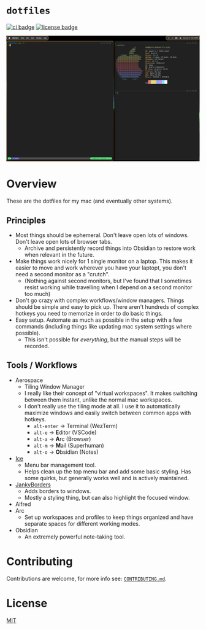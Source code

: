 # `dotfiles`

[![ci badge](https://github.com/kyldvs/dotfiles/actions/workflows/ci.yml/badge.svg)](https://github.com/kyldvs/dotfiles/actions)
[![license badge](https://img.shields.io/badge/license-MIT-blue)](./LICENSE)

<p align="center">
  <img src="docs/images/2024-06-09-screenshot.png" />
</p>

# Overview

These are the dotfiles for my mac (and eventually other systems).

## Principles

- Most things should be ephemeral. Don't leave open lots of windows. Don't leave open lots of browser tabs.
  - Archive and persistently record things into Obsidian to restore work when relevant in the future.
- Make things work nicely for 1 single monitor on a laptop. This makes it easier to move and work wherever you have your laptopt, you don't need a second monitor as a "crutch".
  - (Nothing against second monitors, but I've found that I sometimes resist working while travelling when I depend on a second monitor too much)
- Don't go crazy with complex workflows/window managers. Things should be simple and easy to pick up. There aren't hundreds of complex hotkeys you need to memorize in order to do basic things.
- Easy setup. Automate as much as possible in the setup with a few commands (including things like updating mac system settings where possible).
  - This isn't possible for _everything_, but the manual steps will be recorded.

## Tools / Workflows

- Aerospace
  - Tiling Window Manager
  - I really like their concept of "virtual workspaces". It makes switching between them instant, unlike the normal mac workspaces.
  - I don't really use the tiling mode at all. I use it to automatically maximize windows and easily switch between common apps with hotkeys.
    - `alt-enter` → Terminal (WezTerm)
    - `alt-e` → **E**ditor (VSCode)
    - `alt-a` → **A**rc (Browser)
    - `alt-m` → **M**ail (Superhuman)
    - `alt-o` → **O**bsidian (Notes)
- [Ice](https://github.com/jordanbaird/Ice)
  - Menu bar management tool.
  - Helps clean up the top menu bar and add some basic styling. Has some quirks, but generally works well and is actively maintained.
- [JankyBorders](https://github.com/FelixKratz/JankyBorders)
  - Adds borders to windows.
  - Mostly a styling thing, but can also highlight the focused window.
- Alfred
- Arc
  - Set up workspaces and profiles to keep things organized and have separate spaces for different working modes.
- Obsidian
  - An extremely powerful note-taking tool.

# Contributing

Contributions are welcome, for more info see: [`CONTRIBUTING.md`](./CONTRIBUTING.md).

# License

[MIT](./LICENSE)
